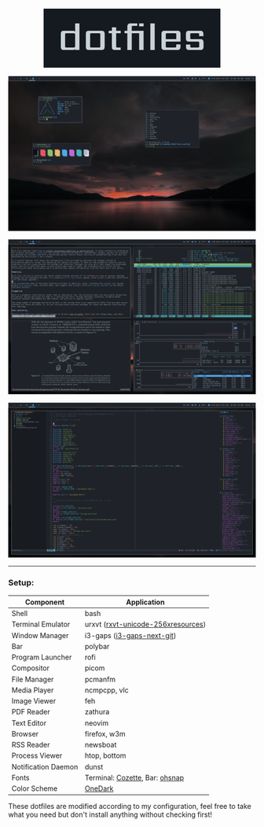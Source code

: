 <p align="center"><img src="img/logo.png" alt="logo"></p>

![alt text](img/1-selfie.png)

![alt text](img/2-dirty.png)

![alt text](img/3-neovim.png)

---

### Setup:

Component | Application
--- | ---
Shell | bash
Terminal Emulator | urxvt ([rxvt-unicode-256xresources](https://aur.archlinux.org/packages/rxvt-unicode-256xresources/))
Window Manager | i3-gaps ([i3-gaps-next-git](https://aur.archlinux.org/packages/i3-gaps-next-git/))
Bar | polybar
Program Launcher | rofi
Compositor | picom
File Manager | pcmanfm
Media Player | ncmpcpp, vlc
Image Viewer | feh
PDF Reader | zathura
Text Editor | neovim
Browser | firefox, w3m
RSS Reader | newsboat
Process Viewer | htop, bottom
Notification Daemon | dunst
Fonts | Terminal: [Cozette](https://github.com/slavfox/Cozette), Bar: [ohsnap](https://aur.archlinux.org/packages/ohsnap-otb/)
Color Scheme | [OneDark](https://github.com/navarasu/onedark.nvim)


These dotfiles are modified according to my configuration, feel free to take what you need but don't install anything without checking first!

